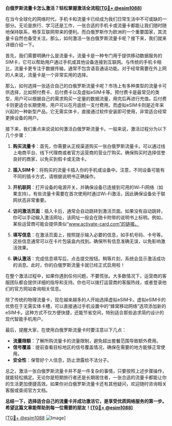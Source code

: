 **白俄罗斯流量卡怎么激活？轻松掌握激活全流程[[TG💪+ @esim1088](https://t.me/s/esim1088)]**

在当今全球化的网络时代，手机卡和流量卡已经成为我们日常生活中不可或缺的一部分。无论是旅行、学习还是工作，一张合适的手机卡或流量卡都能让我们随时随地保持联系，畅享互联网带来的便利。而白俄罗斯作为欧洲的一个重要国家，其流量卡自然也备受关注。那么，如何激活一张白俄罗斯流量卡呢？接下来，我们就来详细介绍一下。

首先，我们需要明确什么是流量卡。流量卡是一种专门用于提供移动数据服务的SIM卡，它可以帮助用户通过手机或其他设备连接到互联网。与传统的手机卡相比，流量卡更专注于数据传输，通常不包含语音通话功能。对于经常需要在外上网的人来说，流量卡是一个非常实用的选择。

那么，如何选择一张适合自己的白俄罗斯流量卡呢？市场上有多种类型的流量卡可供选择，比如预付费卡、后付费卡以及虚拟eSIM卡等。预付费卡是最常见的类型，用户可以根据自己的需求购买一定量的数据流量，用完后再进行充值。后付费卡则更适合长期使用，用户可以在月底统一支付费用。而虚拟eSIM卡则是近年来兴起的一种新型产品，它无需实体卡，直接通过软件安装即可使用，非常适合经常更换设备的用户。

接下来，我们重点来说说如何激活白俄罗斯流量卡。一般来说，激活过程分为以下几个步骤：

1. **购买流量卡**：首先，你需要从正规渠道购买一张白俄罗斯流量卡。可以通过线上电商平台、线下代理商或者官方运营商的营业厅购买。确保购买时选择信誉良好的商家，以免买到假卡或无效卡。

2. **插入SIM卡**：将购买的流量卡插入你的手机或设备中。注意，不同设备可能有不同的插卡方式，请根据说明书正确操作。

3. **开机联网**：打开设备的电源开关，并确保设备已连接到可用的Wi-Fi网络（如果支持）。有些流量卡需要在首次使用时通过Wi-Fi激活，因此确保设备处于联网状态非常重要。

4. **访问激活页面**：插入卡后，通常会自动跳转到激活页面。如果没有自动跳转，你可以手动输入激活网址，该网址一般会在随卡附带的说明书上标明。例如，某些运营商可能会提供类似“www.activate-card.com”的链接。

5. **填写信息**：在激活页面上，按照提示输入必要的信息，如手机号码、卡号等。这些信息通常可以在卡片包装盒内找到。确保所有信息准确无误，以免影响激活效果。

6. **确认激活**：完成信息填写后，点击提交按钮。稍等片刻，系统会显示激活成功的消息。此时，你的白俄罗斯流量卡就已经正式启用啦！

在整个激活过程中，如果你遇到任何问题，不要慌张。大多数情况下，运营商的客服团队都会提供详细的指导和支持。你也可以拨打运营商的客服热线，或者登录他们的官方网站查询相关信息。

除了传统的物理流量卡，现在越来越多的人开始选择虚拟eSIM卡。虚拟eSIM卡的优势在于无需实体卡槽，可以直接通过手机设置中的“蜂窝移动网络”选项添加新的eSIM卡。这种方式不仅方便快捷，还能节省空间，特别适合那些追求简约设计的现代智能手机用户。

最后，提醒大家，在使用白俄罗斯流量卡时要注意以下几点：

- **流量限额**：了解所购流量卡的流量限制，避免超出套餐范围导致额外费用。
- **信号覆盖**：提前查看目标地区的信号覆盖情况，确保在需要的地方能够正常使用。
- **安全性**：保管好个人信息，防止泄露给不法分子。

总之，激活一张白俄罗斯流量卡并不是一件复杂的事情，只要按照上述步骤操作，就能轻松搞定。无论你是短期旅行者还是长期居住者，一张合适的流量卡都能让你的生活更加便捷高效。如果你对白俄罗斯流量卡还有其他疑问，欢迎随时咨询相关客服或查阅官方文档。

**总结一下，选择适合自己的流量卡并成功激活它，是享受优质网络服务的第一步。希望这篇文章能帮助到每一位需要的朋友！[[TG💪+ @esim1088](https://t.me/s/esim1088)]**

[[TG💪+ @esim1088](https://t.me/s/esim1088) ![Image](https://i.postimg.cc/4NQfJmqS/Snipaste-2025-05-13-00-14-12.png)]
